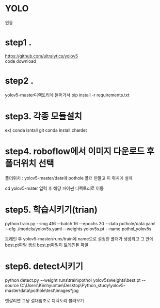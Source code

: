 # YOLO

윈동

# step1 . 
https://github.com/ultralytics/yolov5      
code download

# step2 . 
yolov5-master디렉토리에 들어가서 
pip install -r requirements.txt

# step3. 각종 모듈설치 
ex) 
conda isntall git
conda install chardet

# step4. roboflow에서 이미지 다운로드 후 폴더위치 선택
폴더위치 : yolov5-master/data에 pothole 폴더 만들고 이 위치에 설치

  cd yolov5-mater 입력 후 해당 파이썬 디렉토리로 이동

 # step5. 학습시키기(trian)     
 python train.py --img 416 --batch 16 --epochs 20 --data pothole/data.yaml --cfg ./models/yolov5s.yaml --weights yolov5s.pt --name pothol_yolov5s

 트레인 후 yolov5-master/runs/train에 
 name으로 설정한 폴더가 생성되고 그 안에 best.pt파일 생성 
 best.pt파일이 트레인된 파일

# step6. detect시키기
python detect.py --weight runs\train\pothol_yolov5s\weights\best.pt --source C:\Users\Kimhyuntae\Desktop\Python_study\yolov5-master\data\pothole\test\images\*jpg 

햇갈리면 그냥 절대참조로 디렉토리 불러오기 

 
